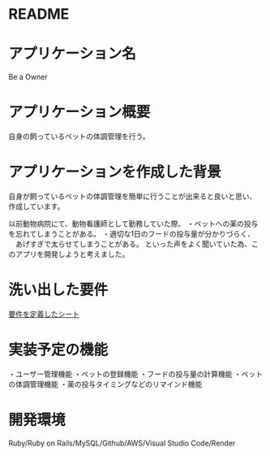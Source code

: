 # README

# アプリケーション名
Be a Owner

# アプリケーション概要
自身の飼っているペットの体調管理を行う。

# アプリケーションを作成した背景
自身が飼っているペットの体調管理を簡単に行うことが出来ると良いと思い、
作成しています。

以前動物病院にて、動物看護師として勤務していた際、
・ペットへの薬の投与を忘れてしまうことがある。
・適切な1日のフードの投与量が分かりづらく、
　あげすぎで太らせてしまうことがある。
といった声をよく聞いていた為、このアプリを開発しようと考えました。

# 洗い出した要件
[要件を定義したシート](https://docs.google.com/spreadsheets/d/15aOR0Ce3oJxpzlPL6dvtctVHeJraPuQGzCnsdktLYu4/edit#gid=1785908763)

# 実装予定の機能
・ユーザー管理機能
・ペットの登録機能
・フードの投与量の計算機能
・ペットの体調管理機能
・薬の投与タイミングなどのリマインド機能

# 開発環境
Ruby/Ruby on Rails/MySQL/Github/AWS/Visual Studio Code/Render

